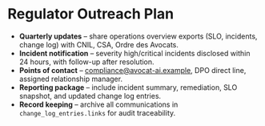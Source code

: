 # Regulator Outreach Plan

- **Quarterly updates** – share operations overview exports (SLO, incidents, change log) with CNIL, CSA, Ordre des Avocats.
- **Incident notification** – severity high/critical incidents disclosed within 24 hours, with follow-up after resolution.
- **Points of contact** – compliance@avocat-ai.example, DPO direct line, assigned relationship manager.
- **Reporting package** – include incident summary, remediation, SLO snapshot, and updated change log entries.
- **Record keeping** – archive all communications in `change_log_entries.links` for audit traceability.
